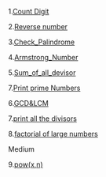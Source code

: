 1.[Count Digit](https://www.geeksforgeeks.org/problems/count-digits5716/1)

2.[Reverse number](https://leetcode.com/problems/reverse-integer/description/)

3.[Check_Palindrome](https://leetcode.com/problems/palindrome-number/)

4.[Armstrong_Number](https://www.geeksforgeeks.org/problems/armstrong-numbers2727/1)

5.[Sum_of_all_devisor](https://www.geeksforgeeks.org/problems/sum-of-all-divisors-from-1-to-n4738/1)

7.[Print prime Numbers]()

6.[GCD&LCM](https://www.geeksforgeeks.org/problems/lcm-and-gcd4516/1)

7.[print all the divisors](https://www.geeksforgeeks.org/problems/all-divisors-of-a-number/1)

8.[factorial of large numbers](https://www.geeksforgeeks.org/problems/factorials-of-large-numbers2508/1)

Medium 

9.[pow(x,n)](https://leetcode.com/problems/powx-n/description/)
